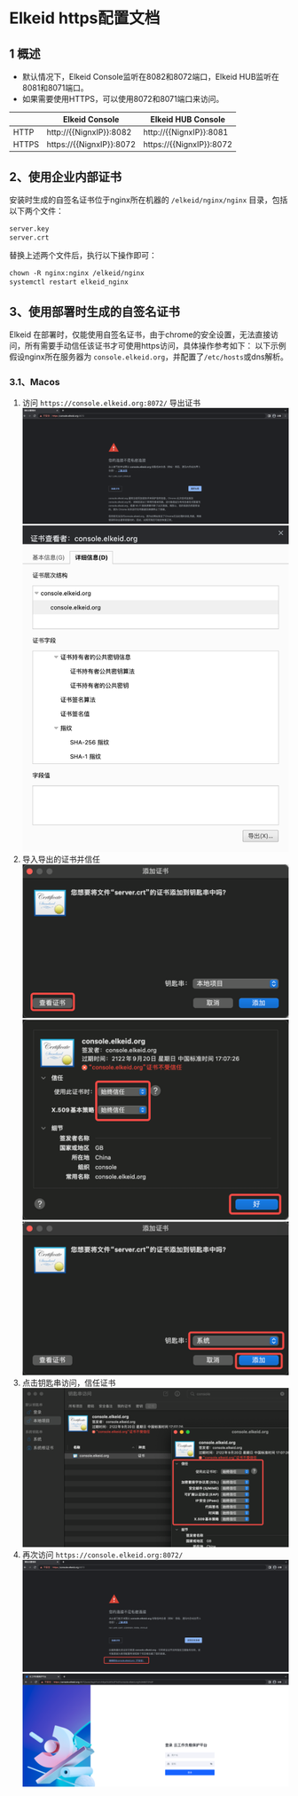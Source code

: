 # Elkeid https配置文档

## 1 概述
- 默认情况下，Elkeid Console监听在8082和8072端口，Elkeid HUB监听在8081和8071端口。
- 如果需要使用HTTPS，可以使用8072和8071端口来访问。

|       | Elkeid Console           | Elkeid HUB Console       |
|-------|--------------------------|--------------------------|
| HTTP  | http://{{NignxIP}}:8082  | http://{{NignxIP}}:8081  |
| HTTPS | https://{{NignxIP}}:8072 | https://{{NignxIP}}:8072 |

## 2、使用企业内部证书
安装时生成的自签名证书位于nginx所在机器的 `/elkeid/nginx/nginx` 目录，包括以下两个文件：
```
server.key
server.crt
```
替换上述两个文件后，执行以下操作即可：
```
chown -R nginx:nginx /elkeid/nginx
systemctl restart elkeid_nginx
```

## 3、使用部署时生成的自签名证书
Elkeid 在部署时，仅能使用自签名证书，由于chrome的安全设置，无法直接访问，所有需要手动信任该证书才可使用https访问，具体操作参考如下：
以下示例假设nginx所在服务器为 `console.elkeid.org`，并配置了`/etc/hosts`或dns解析。
### 3.1、Macos
1. 访问 `https://console.elkeid.org:8072/`  导出证书
   ![cert1](001.png)
   ![cert2](002.png)
2. 导入导出的证书并信任
   ![cert3](003.png)
   ![cert4](004.png)
   ![cert5](005.png)
3. 点击钥匙串访问，信任证书
   ![cert6](006.png)
4. 再次访问 `https://console.elkeid.org:8072/`
   ![cert7](007.png)
   ![cert8](008.png)
